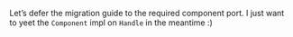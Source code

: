 Let’s defer the migration guide to the required component port. I just want to yeet the `Component` impl on `Handle` in the meantime :)
